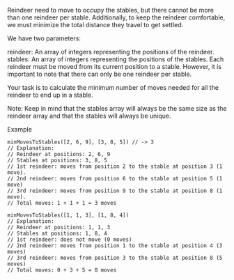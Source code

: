 Reindeer need to move to occupy the stables, but there cannot be more than one reindeer per stable. Additionally, to keep the reindeer comfortable, we must minimize the total distance they travel to get settled.

We have two parameters:

reindeer: An array of integers representing the positions of the reindeer.
stables: An array of integers representing the positions of the stables.
Each reindeer must be moved from its current position to a stable. However, it is important to note that there can only be one reindeer per stable.

Your task is to calculate the minimum number of moves needed for all the reindeer to end up in a stable.

Note: Keep in mind that the stables array will always be the same size as the reindeer array and that the stables will always be unique.

Example

```
minMovesToStables([2, 6, 9], [3, 8, 5]) // -> 3
// Explanation:
// Reindeer at positions: 2, 6, 9
// Stables at positions: 3, 8, 5
// 1st reindeer: moves from position 2 to the stable at position 3 (1 move).
// 2nd reindeer: moves from position 6 to the stable at position 5 (1 move)
// 3rd reindeer: moves from position 9 to the stable at position 8 (1 move).
// Total moves: 1 + 1 + 1 = 3 moves

minMovesToStables([1, 1, 3], [1, 8, 4])
// Explanation:
// Reindeer at positions: 1, 1, 3
// Stables at positions: 1, 8, 4
// 1st reindeer: does not move (0 moves)
// 2nd reindeer: moves from position 1 to the stable at position 4 (3 moves)
// 3rd reindeer: moves from position 3 to the stable at position 8 (5 moves)
// Total moves: 0 + 3 + 5 = 8 moves
```
